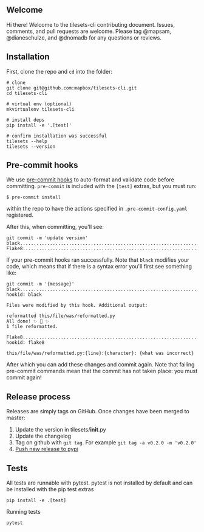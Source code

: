 ## Welcome

Hi there! Welcome to the tilesets-cli contributing document. Issues, comments, and pull requests are welcome. Please tag @mapsam, @dianeschulze, and @dnomadb for any questions or reviews.

## Installation
First, clone the repo and `cd` into the folder:
```shell
# clone
git clone git@github.com:mapbox/tilesets-cli.git
cd tilesets-cli

# virtual env (optional)
mkvirtualenv tilesets-cli

# install deps
pip install -e '.[test]'

# confirm installation was successful
tilesets --help
tilesets --version
```

## Pre-commit hooks
We use [pre-commit hooks](https://pre-commit.com/) to auto-format and validate code before committing. `pre-commit` is included with the `[test]` extras, but you must run:
```
$ pre-commit install
```
within the repo to have the actions specified in `.pre-commit-config.yaml` registered.

After this, when committing, you'll see:
```
git commit -m 'update version'
black....................................................................Passed
Flake8...................................................................Passed
```
If your pre-commit hooks ran successfully. Note that `black` modifies your code, which means that if there is a syntax error you'll first see something like:
```
git commit -m '{message}'
black....................................................................Failed
hookid: black

Files were modified by this hook. Additional output:

reformatted this/file/was/reformatted.py
All done! ✨ 🍰 ✨
1 file reformatted.

Flake8...................................................................Failed
hookid: flake8

this/file/was/reformatted.py:{line}:{character}: {what was incorrect}
```
After which you can add these changes and commit again. Note that failing pre-commit commands mean that the commit has not taken place: you must commit again!

## Release process

Releases are simply tags on GitHub. Once changes have been merged to master:

1. Update the version in tilesets/__init__.py
2. Update the changelog
3. Tag on github with `git tag`. For example `git tag -a v0.2.0 -m 'v0.2.0'`
4. [Push new release to pypi](https://packaging.python.org/tutorials/packaging-projects/#generating-distribution-archives)

## Tests

All tests are runnable with pytest. pytest is not installed by default and can be installed with the pip test extras

```shell
pip install -e .[test]
```

Running tests

```
pytest
```
